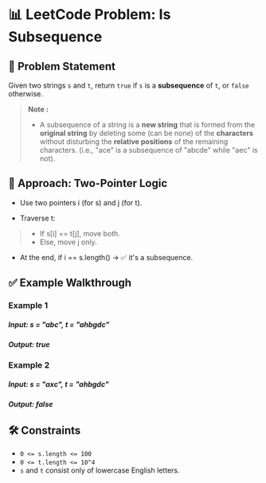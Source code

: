 # 📊 LeetCode Problem: Is Subsequence

## 🧩 Problem Statement

Given two strings `s` and `t`, return `true` if `s` is a **subsequence** of `t`, or `false` otherwise.


> **Note :**
> - A subsequence of a string is a **new string** that is formed from the **original string** by deleting some (can be none) of the **characters** without disturbing the **relative positions** of the remaining characters. (i.e., "ace" is a subsequence of "abcde" while "aec" is not).


## 🧠 Approach: Two-Pointer Logic

- Use two pointers i (for s) and j (for t).

- Traverse t:

> - If s[i] == t[j], move both.
> - Else, move j only.

- At the end, if i == s.length() → ✅ it's a subsequence.





## ✅ Example Walkthrough

### Example 1

##### Input: s = "abc", t = "ahbgdc"
##### Output: true


### Example 2

##### Input: s = "axc", t = "ahbgdc"
##### Output: false



## 🛠️ Constraints

- `0 <= s.length <= 100`
- `0 <= t.length <= 10^4`
- `s` and `t` consist only of lowercase English letters.

